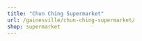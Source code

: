 ```yaml
---
title: "Chun Ching Supermarket"
url: /gainesville/chun-ching-supermarket/
shop: supermarket
---
```

